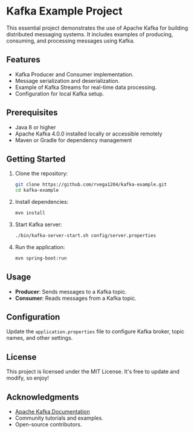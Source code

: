 # Kafka Example Project

This essential project demonstrates the use of Apache Kafka for building distributed messaging systems. It includes examples of producing, consuming, and processing messages using Kafka.

## Features

- Kafka Producer and Consumer implementation.
- Message serialization and deserialization.
- Example of Kafka Streams for real-time data processing.
- Configuration for local Kafka setup.

## Prerequisites

- Java 8 or higher
- Apache Kafka 4.0.0 installed locally or accessible remotely
- Maven or Gradle for dependency management

## Getting Started

1. Clone the repository:
    ```bash
    git clone https://github.com/rvega1204/kafka-example.git
    cd kafka-example
    ```

2. Install dependencies:
    ```bash
    mvn install
    ```

3. Start Kafka server:
    ```bash
    ./bin/kafka-server-start.sh config/server.properties
    ```

4. Run the application:
    ```bash
    mvn spring-boot:run
    ```

## Usage

- **Producer**: Sends messages to a Kafka topic.
- **Consumer**: Reads messages from a Kafka topic.

## Configuration

Update the `application.properties` file to configure Kafka broker, topic names, and other settings.

## License

This project is licensed under the MIT License. It's free to update and modify, so enjoy!

## Acknowledgments

- [Apache Kafka Documentation](https://kafka.apache.org/documentation/)
- Community tutorials and examples.
- Open-source contributors.
